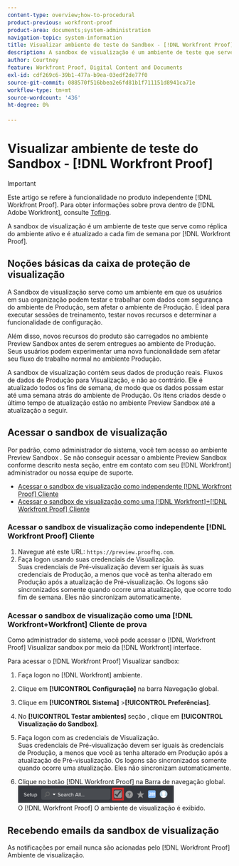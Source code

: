 ```yaml
---
content-type: overview;how-to-procedural
product-previous: workfront-proof
product-area: documents;system-administration
navigation-topic: system-information
title: Visualizar ambiente de teste do Sandbox - [!DNL Workfront Proof]
description: A sandbox de visualização é um ambiente de teste que serve como réplica do ambiente ativo e é atualizado a cada fim de semana por [!DNL Workfront Proof].
author: Courtney
feature: Workfront Proof, Digital Content and Documents
exl-id: cdf269c6-39b1-477a-b9ea-03edf2de77f0
source-git-commit: 088570f516bbea2e6fd81b1f711151d8941ca71e
workflow-type: tm+mt
source-wordcount: '436'
ht-degree: 0%

---
```


# Visualizar ambiente de teste do Sandbox - [!DNL Workfront Proof]

>[!IMPORTANT]
>
>Este artigo se refere à funcionalidade no produto independente [!DNL Workfront Proof]. Para obter informações sobre prova dentro de [!DNL Adobe Workfront], consulte [Tofing](../../../review-and-approve-work/proofing/proofing.md).

A sandbox de visualização é um ambiente de teste que serve como réplica do ambiente ativo e é atualizado a cada fim de semana por [!DNL Workfront Proof].

## Noções básicas da caixa de proteção de visualização

A Sandbox de visualização serve como um ambiente em que os usuários em sua organização podem testar e trabalhar com dados com segurança do ambiente de Produção, sem afetar o ambiente de Produção. É ideal para executar sessões de treinamento, testar novos recursos e determinar a funcionalidade de configuração.

Além disso, novos recursos do produto são carregados no ambiente Preview Sandbox antes de serem entregues ao ambiente de Produção. Seus usuários podem experimentar uma nova funcionalidade sem afetar seu fluxo de trabalho normal no ambiente Produção.

A sandbox de visualização contém seus dados de produção reais. Fluxos de dados de Produção para Visualização, e não ao contrário. Ele é atualizado todos os fins de semana, de modo que os dados possam estar até uma semana atrás do ambiente de Produção. Os itens criados desde o último tempo de atualização estão no ambiente Preview Sandbox até a atualização a seguir.

## Acessar o sandbox de visualização

Por padrão, como administrador do sistema, você tem acesso ao ambiente Preview Sandbox . Se não conseguir acessar o ambiente Preview Sandbox conforme descrito nesta seção, entre em contato com seu [!DNL Workfront] administrador ou nossa equipe de suporte.

* [Acessar o sandbox de visualização como independente [!DNL Workfront Proof] Cliente](#accessing-the-preview-sandbox-as-a-stand-alone-workfront-proof-customer)
* [Acessar o sandbox de visualização como uma [!DNL Workfront]+[!DNL Workfront Proof] Cliente](#accessing-the-preview-sandbox-as-a-workfrontworkfront-proof-customer)

### Acessar o sandbox de visualização como independente [!DNL Workfront Proof] Cliente

1. Navegue até este URL:  `https://preview.proofhq.com`.
1. Faça logon usando suas credenciais de Visualização.\
   Suas credenciais de Pré-visualização devem ser iguais às suas credenciais de Produção, a menos que você as tenha alterado em Produção após a atualização de Pré-visualização. Os logons são sincronizados somente quando ocorre uma atualização, que ocorre todo fim de semana. Eles não sincronizam automaticamente.

### Acessar o sandbox de visualização como uma [!DNL Workfront+Workfront] Cliente de prova

Como administrador do sistema, você pode acessar o [!DNL Workfront Proof] Visualizar sandbox por meio da [!DNL Workfront] interface.

Para acessar o [!DNL Workfront Proof] Visualizar sandbox:

1. Faça logon no [!DNL Workfront] ambiente.
1. Clique em **[!UICONTROL Configuração]** na barra Navegação global.
1. Clique em **[!UICONTROL Sistema]** >**[!UICONTROL Preferências]**.

1. No **[!UICONTROL Testar ambientes]** seção , clique em **[!UICONTROL Visualização do Sandbox]**.

1. Faça logon com as credenciais de Visualização.\
   Suas credenciais de Pré-visualização devem ser iguais às credenciais de Produção, a menos que você as tenha alterado em Produção após a atualização de Pré-visualização. Os logons são sincronizados somente quando ocorre uma atualização. Eles não sincronizam automaticamente.
1. Clique no botão [!DNL Workfront Proof] na Barra de navegação global.\
   ![proof_access_proofhq.png](assets/proof-access-proofhq-350x39.png)\
   O [!DNL Workfront Proof] O ambiente de visualização é exibido.

## Recebendo emails da sandbox de visualização

As notificações por email nunca são acionadas pelo [!DNL Workfront Proof] Ambiente de visualização.
